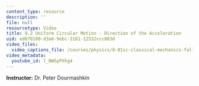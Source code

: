 ```yaml
---
content_type: resource
description: ''
file: null
resourcetype: Video
title: 9.2 Uniform Circular Motion - Direction of the Acceleration
uid: ed670180-d3a6-9ebc-3161-12532ccc883d
video_files:
  video_captions_file: /courses/physics/8-01sc-classical-mechanics-fall-2016/week-3-circular-motion/9.2-uniform-circular-motion-direction-of-the-acceleration/9.2-uniform-circular-motion-direction-of-the-acceleration/l_NW5pPXhg4.vtt
video_metadata:
  youtube_id: l_NW5pPXhg4
---
```


**Instructor:** Dr. Peter Dourmashkin